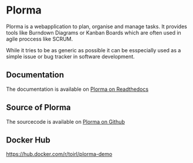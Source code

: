 # Plorma
Plorma is a webapplication to plan, organise and manage tasks. It provides
tools like Burndown Diagrams or Kanban Boards which are often used in agile
proccess like SCRUM.

While it tries to be as generic as possible it can be esspecially used as a
simple issue or bug tracker in software development.

## Documentation
The documentation is available on [Plorma on Readthedocs](http://plorma.readthedocs.org/en/latest)

## Source of Plorma
The sourcecode is available on [Plorma on Github](https://github.org/toirl/plorma)

## Docker Hub
https://hub.docker.com/r/toirl/plorma-demo
